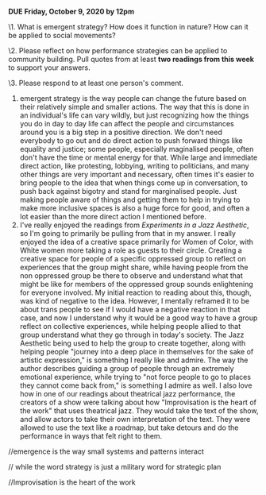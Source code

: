 **DUE Friday, October 9, 2020 by 12pm** 

\1. What is emergent strategy? How does it function in nature? How can it be applied to social movements?

\2. Please reflect on how performance strategies can be applied to community building. Pull quotes from at least **two readings from this week** to support your answers. 

\3. Please respond to at least one person's comment. 



1. emergent strategy is the way people can change the future based on their relatively simple and smaller actions. The way that this is done in an individual's life can vary wildly, but just recognizing how the things you do in day to day life can affect the people and circumstances around you is a big step in a positive direction. We don't need everybody to go out and do direct action to push forward things like equality and justice; some people, especially maginalised people, often don't have the time or mental energy for that. While large and immediate direct action, like protesting, lobbying, writing to politicians, and many other things are very important and necessary, often times it's easier to bring people to the idea that when things come up in conversation, to push back against bigotry and stand for marginalised people. Just making people aware of things and getting them to help in trying to make more inclusive spaces is also a huge force for good, and often a lot easier than the more direct action I mentioned before.
2. I've really enjoyed the readings from *Experiments in a Jazz Aesthetic*, so I'm going to primarily be pulling from that in my answer. I really enjoyed the idea of a creative space primarily for Women of Color, with White women more taking a role as guests to their circle. Creating a creative space for people of a specific oppressed group to reflect on experiences that the group might share, while having people from the non oppressed group be there to observe and understand what that might be like for members of the oppressed group sounds enlightening for everyone involved. My initial reaction to reading about this, though, was kind of negative to the idea. However, I mentally reframed it to be about trans people to see if I would have a negative reaction in that case, and now I understand why it would be a good way to have a group reflect on collective experiences, while helping people allied to that group understand what they go through in today's society. The Jazz Aesthetic being used to help the group to create together, along with helping people "journey into a deep place in themselves for the sake of artistic expression," is something I really like and admire. The way the author describes guiding a group of people through an extremely emotional experience, while trying to "not force people to go to places they cannot come back from," is something I admire as well. I also love how in one of our readings about theatrical jazz performance, the creators of a show were talking about how "Improvisation is the heart of the work" that uses theatrical jazz. They would take the text of the show, and allow actors to take their own interpretation of the text. They were allowed to use the text like a roadmap, but take detours and do the performance in ways that felt right to them.

//emergence is the way small systems and patterns interact

// while the word strategy is just a military word for strategic plan

//Improvisation is the heart of the work